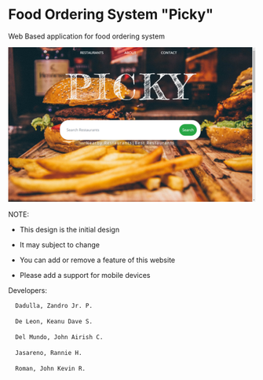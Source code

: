 # Food Ordering System "Picky"
Web Based application for food ordering system

![alt text](https://github.com/ZandroDadullaJr/FoodOrderingSystem_-Picky-/blob/master/Picky.com/pickyV2.png)


NOTE:
  * This design is the initial design
  
  * It may subject to change
  
  * You can add or remove a feature of this website
  
  * Please add a support for mobile devices

Developers:

      Dadulla, Zandro Jr. P.
      
      De Leon, Keanu Dave S.
      
      Del Mundo, John Airish C.
 
      Jasareno, Rannie H.
      
      Roman, John Kevin R.
